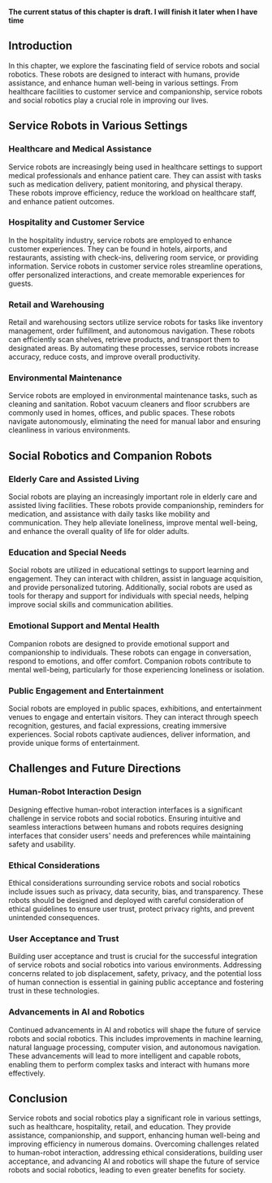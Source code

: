 **The current status of this chapter is draft. I will finish it later when I have time**

Introduction
------------

In this chapter, we explore the fascinating field of service robots and social robotics. These robots are designed to interact with humans, provide assistance, and enhance human well-being in various settings. From healthcare facilities to customer service and companionship, service robots and social robotics play a crucial role in improving our lives.

Service Robots in Various Settings
----------------------------------

### Healthcare and Medical Assistance

Service robots are increasingly being used in healthcare settings to support medical professionals and enhance patient care. They can assist with tasks such as medication delivery, patient monitoring, and physical therapy. These robots improve efficiency, reduce the workload on healthcare staff, and enhance patient outcomes.

### Hospitality and Customer Service

In the hospitality industry, service robots are employed to enhance customer experiences. They can be found in hotels, airports, and restaurants, assisting with check-ins, delivering room service, or providing information. Service robots in customer service roles streamline operations, offer personalized interactions, and create memorable experiences for guests.

### Retail and Warehousing

Retail and warehousing sectors utilize service robots for tasks like inventory management, order fulfillment, and autonomous navigation. These robots can efficiently scan shelves, retrieve products, and transport them to designated areas. By automating these processes, service robots increase accuracy, reduce costs, and improve overall productivity.

### Environmental Maintenance

Service robots are employed in environmental maintenance tasks, such as cleaning and sanitation. Robot vacuum cleaners and floor scrubbers are commonly used in homes, offices, and public spaces. These robots navigate autonomously, eliminating the need for manual labor and ensuring cleanliness in various environments.

Social Robotics and Companion Robots
------------------------------------

### Elderly Care and Assisted Living

Social robots are playing an increasingly important role in elderly care and assisted living facilities. These robots provide companionship, reminders for medication, and assistance with daily tasks like mobility and communication. They help alleviate loneliness, improve mental well-being, and enhance the overall quality of life for older adults.

### Education and Special Needs

Social robots are utilized in educational settings to support learning and engagement. They can interact with children, assist in language acquisition, and provide personalized tutoring. Additionally, social robots are used as tools for therapy and support for individuals with special needs, helping improve social skills and communication abilities.

### Emotional Support and Mental Health

Companion robots are designed to provide emotional support and companionship to individuals. These robots can engage in conversation, respond to emotions, and offer comfort. Companion robots contribute to mental well-being, particularly for those experiencing loneliness or isolation.

### Public Engagement and Entertainment

Social robots are employed in public spaces, exhibitions, and entertainment venues to engage and entertain visitors. They can interact through speech recognition, gestures, and facial expressions, creating immersive experiences. Social robots captivate audiences, deliver information, and provide unique forms of entertainment.

Challenges and Future Directions
--------------------------------

### Human-Robot Interaction Design

Designing effective human-robot interaction interfaces is a significant challenge in service robots and social robotics. Ensuring intuitive and seamless interactions between humans and robots requires designing interfaces that consider users' needs and preferences while maintaining safety and usability.

### Ethical Considerations

Ethical considerations surrounding service robots and social robotics include issues such as privacy, data security, bias, and transparency. These robots should be designed and deployed with careful consideration of ethical guidelines to ensure user trust, protect privacy rights, and prevent unintended consequences.

### User Acceptance and Trust

Building user acceptance and trust is crucial for the successful integration of service robots and social robotics into various environments. Addressing concerns related to job displacement, safety, privacy, and the potential loss of human connection is essential in gaining public acceptance and fostering trust in these technologies.

### Advancements in AI and Robotics

Continued advancements in AI and robotics will shape the future of service robots and social robotics. This includes improvements in machine learning, natural language processing, computer vision, and autonomous navigation. These advancements will lead to more intelligent and capable robots, enabling them to perform complex tasks and interact with humans more effectively.

Conclusion
----------

Service robots and social robotics play a significant role in various settings, such as healthcare, hospitality, retail, and education. They provide assistance, companionship, and support, enhancing human well-being and improving efficiency in numerous domains. Overcoming challenges related to human-robot interaction, addressing ethical considerations, building user acceptance, and advancing AI and robotics will shape the future of service robots and social robotics, leading to even greater benefits for society.
